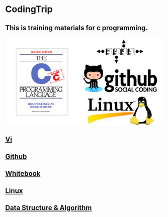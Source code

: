 # CodingTrip

## This is training materials for c programming.
![](./img/materials.png)

## [Vi](./Vi/README.md)

## [Github](./Github/README.md)

## [Whitebook](./Whitebook/README.md)

## [Linux](./Linux/README.md)

## [Data Structure & Algorithm](./DataStructure_Algorithm/README.md)

